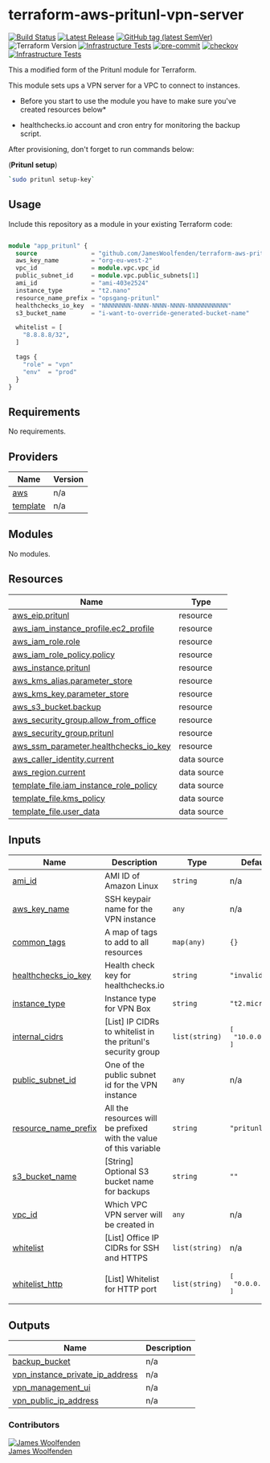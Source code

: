 # terraform-aws-pritunl-vpn-server

[![Build Status](https://github.com/JamesWoolfenden/terraform-aws-pritunl-vpn-server/workflows/Verify%20and%20Bump/badge.svg?branch=master)](https://github.com/JamesWoolfenden/terraform-aws-pritunl-vpn-server)
[![Latest Release](https://img.shields.io/github/release/JamesWoolfenden/terraform-aws-pritunl-vpn-server.svg)](https://github.com/JamesWoolfenden/terraform-aws-pritunl-vpn-server/releases/latest)
[![GitHub tag (latest SemVer)](https://img.shields.io/github/tag/JamesWoolfenden/terraform-aws-pritunl-vpn-server.svg?label=latest)](https://github.com/JamesWoolfenden/terraform-aws-pritunl-vpn-server/releases/latest)
![Terraform Version](https://img.shields.io/badge/tf-%3E%3D0.14.0-blue.svg)
[![Infrastructure Tests](https://www.bridgecrew.cloud/badges/github/JamesWoolfenden/terraform-aws-pritunl-vpn-server/cis_aws)](https://www.bridgecrew.cloud/link/badge?vcs=github&fullRepo=JamesWoolfenden%2Fterraform-aws-pritunl-vpn-server&benchmark=CIS+AWS+V1.2)
[![pre-commit](https://img.shields.io/badge/pre--commit-enabled-brightgreen?logo=pre-commit&logoColor=white)](https://github.com/pre-commit/pre-commit)
[![checkov](https://img.shields.io/badge/checkov-verified-brightgreen)](https://www.checkov.io/)
[![Infrastructure Tests](https://www.bridgecrew.cloud/badges/github/jameswoolfenden/terraform-aws-pritunl-vpn-server/general)](https://www.bridgecrew.cloud/link/badge?vcs=github&fullRepo=JamesWoolfenden%2Fterraform-aws-pritunl-vpn-server&benchmark=INFRASTRUCTURE+SECURITY)

This a modified form of the Pritunl module for Terraform.

This module sets ups a VPN server for a VPC to connect to instances.

- Before you start to use the module you have to make sure you've created resources below\*

- healthchecks.io account and cron entry for monitoring the backup script.

After provisioning, don't forget to run commands below:

(**Pritunl setup**)

```bash
`sudo pritunl setup-key`
```

## Usage

Include this repository as a module in your existing Terraform code:

```terraform

module "app_pritunl" {
  source               = "github.com/JamesWoolfenden/terraform-aws-pritunl-vpn-server"
  aws_key_name         = "org-eu-west-2"
  vpc_id               = module.vpc.vpc_id
  public_subnet_id     = module.vpc.public_subnets[1]
  ami_id               = "ami-403e2524"
  instance_type        = "t2.nano"
  resource_name_prefix = "opsgang-pritunl"
  healthchecks_io_key  = "NNNNNNNN-NNNN-NNNN-NNNN-NNNNNNNNNNN"
  s3_bucket_name       = "i-want-to-override-generated-bucket-name"

  whitelist = [
    "8.8.8.8/32",
  ]

  tags {
    "role" = "vpn"
    "env"  = "prod"
  }
}
```

<!-- BEGINNING OF PRE-COMMIT-TERRAFORM DOCS HOOK -->
## Requirements

No requirements.

## Providers

| Name | Version |
|------|---------|
| <a name="provider_aws"></a> [aws](#provider\_aws) | n/a |
| <a name="provider_template"></a> [template](#provider\_template) | n/a |

## Modules

No modules.

## Resources

| Name | Type |
|------|------|
| [aws_eip.pritunl](https://registry.terraform.io/providers/hashicorp/aws/latest/docs/resources/eip) | resource |
| [aws_iam_instance_profile.ec2_profile](https://registry.terraform.io/providers/hashicorp/aws/latest/docs/resources/iam_instance_profile) | resource |
| [aws_iam_role.role](https://registry.terraform.io/providers/hashicorp/aws/latest/docs/resources/iam_role) | resource |
| [aws_iam_role_policy.policy](https://registry.terraform.io/providers/hashicorp/aws/latest/docs/resources/iam_role_policy) | resource |
| [aws_instance.pritunl](https://registry.terraform.io/providers/hashicorp/aws/latest/docs/resources/instance) | resource |
| [aws_kms_alias.parameter_store](https://registry.terraform.io/providers/hashicorp/aws/latest/docs/resources/kms_alias) | resource |
| [aws_kms_key.parameter_store](https://registry.terraform.io/providers/hashicorp/aws/latest/docs/resources/kms_key) | resource |
| [aws_s3_bucket.backup](https://registry.terraform.io/providers/hashicorp/aws/latest/docs/resources/s3_bucket) | resource |
| [aws_security_group.allow_from_office](https://registry.terraform.io/providers/hashicorp/aws/latest/docs/resources/security_group) | resource |
| [aws_security_group.pritunl](https://registry.terraform.io/providers/hashicorp/aws/latest/docs/resources/security_group) | resource |
| [aws_ssm_parameter.healthchecks_io_key](https://registry.terraform.io/providers/hashicorp/aws/latest/docs/resources/ssm_parameter) | resource |
| [aws_caller_identity.current](https://registry.terraform.io/providers/hashicorp/aws/latest/docs/data-sources/caller_identity) | data source |
| [aws_region.current](https://registry.terraform.io/providers/hashicorp/aws/latest/docs/data-sources/region) | data source |
| [template_file.iam_instance_role_policy](https://registry.terraform.io/providers/hashicorp/template/latest/docs/data-sources/file) | data source |
| [template_file.kms_policy](https://registry.terraform.io/providers/hashicorp/template/latest/docs/data-sources/file) | data source |
| [template_file.user_data](https://registry.terraform.io/providers/hashicorp/template/latest/docs/data-sources/file) | data source |

## Inputs

| Name | Description | Type | Default | Required |
|------|-------------|------|---------|:--------:|
| <a name="input_ami_id"></a> [ami\_id](#input\_ami\_id) | AMI ID of Amazon Linux | `string` | n/a | yes |
| <a name="input_aws_key_name"></a> [aws\_key\_name](#input\_aws\_key\_name) | SSH keypair name for the VPN instance | `any` | n/a | yes |
| <a name="input_common_tags"></a> [common\_tags](#input\_common\_tags) | A map of tags to add to all resources | `map(any)` | `{}` | no |
| <a name="input_healthchecks_io_key"></a> [healthchecks\_io\_key](#input\_healthchecks\_io\_key) | Health check key for healthchecks.io | `string` | `"invalid"` | no |
| <a name="input_instance_type"></a> [instance\_type](#input\_instance\_type) | Instance type for VPN Box | `string` | `"t2.micro"` | no |
| <a name="input_internal_cidrs"></a> [internal\_cidrs](#input\_internal\_cidrs) | [List] IP CIDRs to whitelist in the pritunl's security group | `list(string)` | <pre>[<br>  "10.0.0.0/8"<br>]</pre> | no |
| <a name="input_public_subnet_id"></a> [public\_subnet\_id](#input\_public\_subnet\_id) | One of the public subnet id for the VPN instance | `any` | n/a | yes |
| <a name="input_resource_name_prefix"></a> [resource\_name\_prefix](#input\_resource\_name\_prefix) | All the resources will be prefixed with the value of this variable | `string` | `"pritunl"` | no |
| <a name="input_s3_bucket_name"></a> [s3\_bucket\_name](#input\_s3\_bucket\_name) | [String] Optional S3 bucket name for backups | `string` | `""` | no |
| <a name="input_vpc_id"></a> [vpc\_id](#input\_vpc\_id) | Which VPC VPN server will be created in | `any` | n/a | yes |
| <a name="input_whitelist"></a> [whitelist](#input\_whitelist) | [List] Office IP CIDRs for SSH and HTTPS | `list(string)` | n/a | yes |
| <a name="input_whitelist_http"></a> [whitelist\_http](#input\_whitelist\_http) | [List] Whitelist for HTTP port | `list(string)` | <pre>[<br>  "0.0.0.0/0"<br>]</pre> | no |

## Outputs

| Name | Description |
|------|-------------|
| <a name="output_backup_bucket"></a> [backup\_bucket](#output\_backup\_bucket) | n/a |
| <a name="output_vpn_instance_private_ip_address"></a> [vpn\_instance\_private\_ip\_address](#output\_vpn\_instance\_private\_ip\_address) | n/a |
| <a name="output_vpn_management_ui"></a> [vpn\_management\_ui](#output\_vpn\_management\_ui) | n/a |
| <a name="output_vpn_public_ip_address"></a> [vpn\_public\_ip\_address](#output\_vpn\_public\_ip\_address) | n/a |
<!-- END OF PRE-COMMIT-TERRAFORM DOCS HOOK -->
### Contributors

[![James Woolfenden][jameswoolfenden_avatar]][jameswoolfenden_homepage]<br/>[James Woolfenden][jameswoolfenden_homepage]

[jameswoolfenden_homepage]: https://github.com/jameswoolfenden
[jameswoolfenden_avatar]: https://github.com/jameswoolfenden.png?size=150
[github]: https://github.com/jameswoolfenden
[linkedin]: https://www.linkedin.com/in/jameswoolfenden/
[twitter]: https://twitter.com/JimWoolfenden
[share_twitter]: https://twitter.com/intent/tweet/?text=terraform-aws-pritunl-vpn-server&url=https://github.com/jameswoolfenden/terraform-aws-pritunl-vpn-server
[share_linkedin]: https://www.linkedin.com/shareArticle?mini=true&title=terraform-aws-pritunl-vpn-server&url=https://github.com/jameswoolfenden/terraform-aws-pritunl-vpn-server
[share_reddit]: https://reddit.com/submit/?url=https://github.com/jameswoolfenden/terraform-aws-pritunl-vpn-server
[share_facebook]: https://facebook.com/sharer/sharer.php?u=https://github.com/jameswoolfenden/terraform-aws-pritunl-vpn-server
[share_email]: mailto:?subject=terraform-aws-pritunl-vpn-server&body=https://github.com/jameswoolfenden/terraform-aws-pritunl-vpn-server
